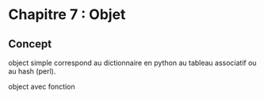 # Chapitre 7 : Objet

## Concept


object simple
correspond au dictionnaire en python au tableau associatif ou au hash (perl).



object avec fonction

